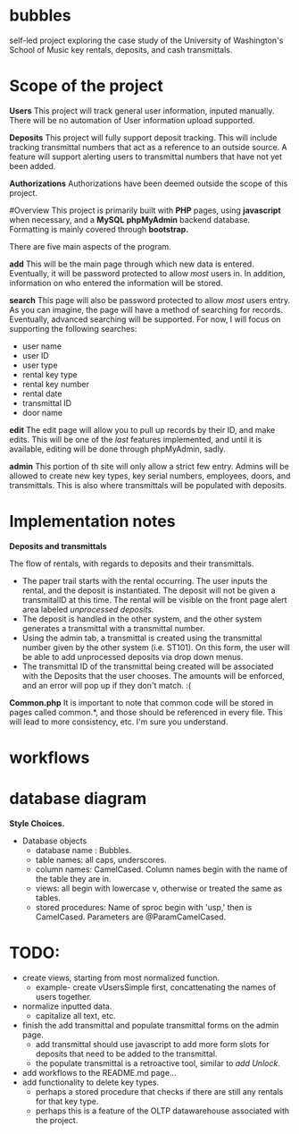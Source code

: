 # bubbles

 self-led project exploring the case study of the University of Washington's 
 School of Music key rentals, deposits, and cash transmittals.

# Scope of the project

**Users** 
This project will track general user information, inputed manually. 
There will be no automation of User information upload supported.

**Deposits**
This project will fully support deposit tracking. This will include tracking 
transmittal numbers that act as a reference to an outside source. A feature will support 
alerting users to transmittal numbers that have not yet been added.

**Authorizations** 
Authorizations have been deemed outside the scope of this project.

#Overview
This project is primarily built with **PHP** pages, using **javascript** when necessary, 
and a **MySQL** **phpMyAdmin** backend database. Formatting is mainly covered through **bootstrap.**

There are five main aspects of the program.

**add**
This will be the main page through which new data is entered. Eventually, it will be password 
protected to allow *most* users in. In addition, information on who entered the information will be stored.

**search**
This page will also be password protected to allow *most* users entry. As you can imagine, the page will 
have a method of searching for records. Eventually, advanced searching will be supported. For now, 
I will focus on supporting the following searches:
- user name
- user ID
- user type
- rental key type
- rental key number
- rental date
- transmittal ID
- door name

**edit**
The edit page will allow you to pull up records by their ID, and make edits. This will be one of the
_last_ features implemented, and until it is available, editing will be done through phpMyAdmin, sadly.

**admin**
This portion of th site will only allow a strict few entry. Admins will be allowed to create new key types,
key serial numbers, employees, doors, and transmittals. This is also where transmittals will be populated with deposits.

# Implementation notes
**Deposits and transmittals**

The flow of rentals, with regards to deposits and their transmittals.
- The paper trail starts with the rental occurring. The user inputs the rental, and the deposit is 
instantiated. The deposit will not be given a transmitalID at this time. The rental will be visible on the front page 
alert area labeled *unprocessed deposits.*
- The deposit is handled in the other system, and the other system generates a transmittal with a transmittal number.
- Using the admin tab, a transmittal is created using the transmittal number given by the other system (i.e. ST101). 
On this form, the user will be able to add unprocessed deposits via drop down menus.
- The transmittal ID of the transmittal being created will be associated with the Deposits that the user chooses. 
The amounts will be enforced, and an error will pop up if they don't match. :(

**Common.php**
It is important to note that common code will be stored in pages called common.*, and those should be referenced in 
every file. This will lead to more consistency, etc. I'm sure you understand.

# workflows

# database diagram

**Style Choices.**
- Database objects
  - database name : Bubbles.
  - table names: all caps, underscores.
  - column names: CamelCased. Column names begin with the name of the table they are in.
  - views: all begin with lowercase v, otherwise or treated the same as tables.
  - stored procedures: Name of sproc begin with 'usp,' then is CamelCased. Parameters are @ParamCamelCased.

# TODO:
- create views, starting from most normalized function.
  - example- create vUsersSimple first, concattenating the names of users together.
- normalize inputted data.
  - capitalize all text, etc.
- finish the add transmittal and populate transmittal forms on the admin page.
  - add transmittal should use javascript to add more form slots for deposits that need to be added to the transmittal.
  - the populate transmittal is a retroactive tool, similar to *add Unlock.*
- add workflows to the README.md page...
- add functionality to delete key types. 
  - perhaps a stored procedure that checks if there are still any rentals for that key type.
  - perhaps this is a feature of the OLTP datawarehouse associated with the project.
